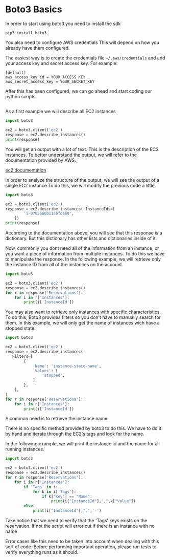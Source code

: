 # Boto3 Basics

In order to start using boto3 you need to install the sdk

```
pip3 install boto3
```

You also need to configure AWS credentials
This will depend on how you already have them configured.

The easiest way is to create the credentials file `~/.aws/credentials` and add your access key and secret access key.
For example:

```
[default]
aws_access_key_id = YOUR_ACCESS_KEY
aws_secret_access_key = YOUR_SECRET_KEY
```

After this has been configured, we can go ahead and start coding our python scripts.

##

As a first example we will describe all EC2 instances

```python
import boto3

ec2 = boto3.client('ec2')
response = ec2.describe_instances()
print(response)
```

You will get an output with a lot of text. This is the description of the EC2 instances.
To better understand the output, we will refer to the documentation provided by AWS.

[ec2 documentation](https://boto3.amazonaws.com/v1/documentation/api/latest/reference/services/ec2.html#instance)

In order to analyze the structure of the output, we will see the output of a single EC2 instance
To do this, we will modify the previous code a little.

```python
import boto3

ec2 = boto3.client('ec2')
response = ec2.describe_instances( InstanceIds=[
        'i-0705660b11abfdeb0',
    ])
print(response)
```

According to the documentation above, you will see that this response is a dictionary. But this dictionary has other lists and dictionaries inside of it.

Now, commonly you dont need all of the information from an instance, or you want a piece of information from multiple instances. To do this we have to manipulate the response.
In the following example, we will retrieve only the instance ID from all of the instances on the account.

```python
import boto3

ec2 = boto3.client('ec2')
response = ec2.describe_instances()
for r in response['Reservations']:
    for i in r['Instances']:
        print(i['InstanceId'])
```

You may also want to retrieve only instances with specific characteristics. To do this, Boto3 provides filters so you don't have to manually search for them.
In this example, we will only get the name of instances wich have a stopped state.

```python
import boto3

ec2 = boto3.client('ec2')
response = ec2.describe_instances(
   Filters=[
        {
            'Name': 'instance-state-name',
            'Values': [
                'stopped',
            ]
        },
    ], 
)
for r in response['Reservations']:
    for i in r['Instances']:
        print(i['InstanceId'])
```
A common need is to retrieve the instance name.

There is no specific method provided by boto3 to do this. We have to do it by hand and iterate through the EC2's tags and look for the name.

In the following example, we will print the instance id and the name for all running instances.

```python
import boto3

ec2 = boto3.client('ec2')
response = ec2.describe_instances()
for r in response['Reservations']:
    for i in r['Instances']:
        if 'Tags' in i:
            for k in i['Tags']:
                if k["Key"] == "Name":
                    print(i["InstanceId"],",",k["Value"])
        else:
            print(i["InstanceId"],",",'-')
```

Take notice that we need to verify that the 'Tags' keys exists on the reservation. If not the script will error out if there is an instance with no name

Error cases like this need to be taken into account when dealing with this sort of code. Before performing important operation, please run tests to verify everything runs as it should.


